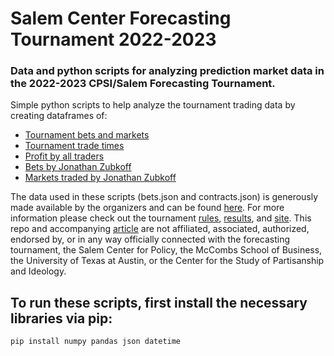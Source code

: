# Salem Center Forecasting Tournament 2022-2023

### Data and python scripts for analyzing prediction market data in the 2022-2023 CPSI/Salem Forecasting Tournament.

Simple python scripts to help analyze the tournament trading data by creating dataframes of:
* [Tournament bets and markets](https://github.com/mickbransfield/Salem-Center-Forecasting-Tournament/blob/main/Salem_Center_Bets_Contracts.py)
* [Tournament trade times](https://github.com/mickbransfield/Salem-Center-Forecasting-Tournament/blob/main/Salem_Center_Trade_Times.py)
* [Profit by all traders](https://github.com/mickbransfield/Salem-Center-Forecasting-Tournament/blob/main/Salem_Center_Profit_by_Trader.py) 
* [Bets by Jonathan Zubkoff](https://github.com/mickbransfield/Salem-Center-Forecasting-Tournament/blob/main/Zubkoff_Bets.py) 
* [Markets traded by Jonathan Zubkoff](https://github.com/mickbransfield/Salem-Center-Forecasting-Tournament/blob/main/Zubkoff_Markets.py) 


The data used in these scripts (bets.json and contracts.json) is generously made available by the organizers and can be found [here](https://drive.google.com/drive/folders/1B-MC2wp9SWmGlRiRVDIZmV-xJo7BYTfl).  For more information please check out the tournament [rules](https://www.cspicenter.com/p/introducing-the-salemcspi-forecasting), [results](https://www.cspicenter.com/p/results-for-the-salemcspi-prediction), and [site](https://salemcenter.manifold.markets/).  This repo and accompanying [article](https://mickbransfield.com/2024/01/03/the-514-trades-that-won-zubbybadger-25k/) are not affiliated, associated, authorized, endorsed by, or in any way officially connected with the forecasting tournament, the Salem Center for Policy, the McCombs School of Business, the University of Texas at Austin, or the Center for the Study of Partisanship and Ideology.  


## To run these scripts, first install the necessary libraries via pip:

```
pip install numpy pandas json datetime
```
